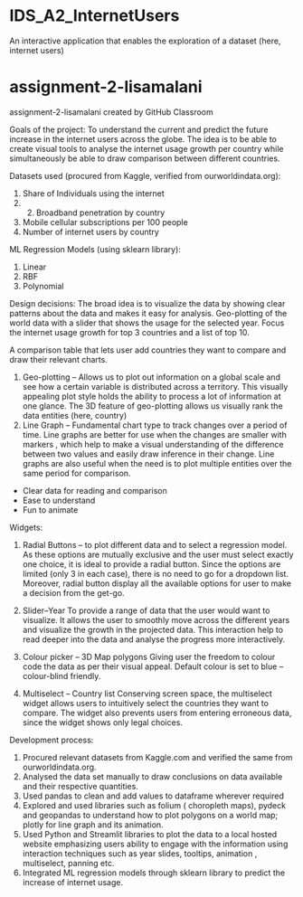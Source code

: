 # IDS_A2_InternetUsers
An interactive application that enables the exploration of a dataset (here, internet users)


# assignment-2-lisamalani
assignment-2-lisamalani created by GitHub Classroom

Goals of the project:
To understand the current and predict the future increase in the internet users across the globe. The idea is to be able to create visual tools to analyse the internet usage growth per country while simultaneously be able to draw comparison between different countries.

Datasets used (procured from Kaggle, verified from ourworldindata.org): 
1.	Share of Individuals using the internet
2.	2. Broadband penetration by country
3.	Mobile cellular subscriptions per 100 people
4.	Number of internet users by country

ML Regression Models (using sklearn library):
1.	Linear 
2.	RBF
3.	Polynomial

Design decisions:
The broad idea is to visualize the data by showing clear patterns about the data and makes it easy for analysis.
Geo-plotting of the world data with a slider that shows the usage for the selected year.
Focus the internet usage growth for top 3 countries and a list of top 10.

A comparison table that lets user add countries they want to compare and draw their relevant charts.
1.	Geo-plotting – Allows us to plot out information on a global scale and see how a certain variable is distributed across a territory. This visually appealing plot style holds the ability to process a lot of information at one glance.  The 3D feature of geo-plotting allows us visually rank the data entities (here, country)
2.	 Line Graph – Fundamental chart type to track changes over a period of time. Line graphs are better for use when the changes are smaller with markers , which help to make a visual understanding of the difference between two values and easily draw inference in their change. Line graphs are also useful when the need is to plot multiple entities over the same period for comparison. 
 - Clear data for reading and comparison
- Ease to understand
- Fun to animate

Widgets:
1.	Radial Buttons – to plot different data and to select a regression model. 
As these options are mutually exclusive and the user must select exactly one choice, it is ideal to provide a radial button. Since the options are limited (only 3 in each case), there is no need to go for a dropdown list. Moreover, radial button display all the available options for user to make a decision from the get-go.

2.	Slider–Year
To provide a range of data that the user would want to visualize. It allows the user to smoothly move across the different years and visualize the growth in the projected data. This interaction help to read deeper into the data and analyse the progress more interactively.

3.	Colour picker – 3D Map polygons
Giving user the freedom to colour code the data as per their visual appeal. Default colour is set to blue – colour-blind friendly.

4.	Multiselect – Country list
Conserving screen space, the multiselect widget allows users to intuitively select the countries they want to compare. The widget also prevents users from entering erroneous data, since the widget shows only legal choices.

Development process:
1.	Procured relevant datasets from Kaggle.com and verified the same from ourworldindata.org.
2.	Analysed the data set manually to draw conclusions on data available and their respective quantities.
3.	Used pandas to clean and add values to dataframe wherever required
4.	Explored and used libraries such as folium ( choropleth maps), pydeck and geopandas to understand how to plot polygons on a world map; plotly for line graph and its animation.
5.	Used Python and Streamlit libraries to plot the data to a local hosted website emphasizing users ability to engage with the information using interaction techniques such as year slides, tooltips, animation , multiselect, panning etc. 
6.	Integrated ML regression models through sklearn library to predict the increase of internet usage.
